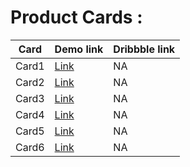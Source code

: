 # Product Cards : 

|Card|Demo link|Dribbble link|
|----|---------|-------------|
|Card1|[Link](https://sm8uti.github.io/Ui_Compnents/Cards/Card1.html)|NA|
|Card2|[Link](https://sm8uti.github.io/Ui_Compnents/Cards/Card2.html)|NA|
|Card3|[Link](https://sm8uti.github.io/Ui_Compnents/Cards/Card3.html)|NA|
|Card4|[Link](https://sm8uti.github.io/Ui_Compnents/Cards/Card4.html)|NA|
|Card5|[Link](https://sm8uti.github.io/Ui_Compnents/Cards/Card5.html)|NA|
|Card6|[Link](https://sm8uti.github.io/Ui_Compnents/Cards/Card6.html)|NA|
